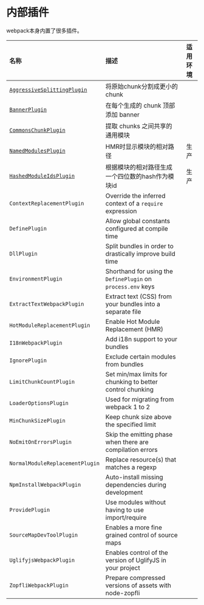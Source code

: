 # 内部插件

webpack本身内置了很多插件。

| 名称 | 描述 | 适用环境 |
| :--- | :--- | :---: |
| [`AggressiveSplittingPlugin`](//Plugins/internal/AggressiveSplittingPlugin.md) | 将原始chunk分割成更小的chunk |  |
| [`BannerPlugin`](/Plugins/internal/BannerPlugin.md) | 在每个生成的 chunk 顶部添加 banner |  |
| [`CommonsChunkPlugin`](/Plugins/internal/CommonsChunkPlugin.md) | 提取 chunks 之间共享的通用模块 |  |
| [`NamedModulesPlugin`](/Plugins/internal/NamedModulesPlugin.md) | HMR时显示模块的相对路径 | 生产 |
| [`HashedModuleIdsPlugin`](/Plugins/internal/HashedModuleIdsPlugin.md) | 根据模块的相对路径生成一个四位数的hash作为模块id | 生产 |
| `ContextReplacementPlugin` | Override the inferred context of a `require` expression |  |
| `DefinePlugin` | Allow global constants configured at compile time |  |
| `DllPlugin` | Split bundles in order to drastically improve build time |  |
| `EnvironmentPlugin` | Shorthand for using the `DefinePlugin` on `process.env` keys |  |
| `ExtractTextWebpackPlugin` | Extract text \(CSS\) from your bundles into a separate file |  |
| `HotModuleReplacementPlugin` | Enable Hot Module Replacement \(HMR\) |  |
| `I18nWebpackPlugin` | Add i18n support to your bundles |  |
| `IgnorePlugin` | Exclude certain modules from bundles |  |
| `LimitChunkCountPlugin` | Set min/max limits for chunking to better control chunking |  |
| `LoaderOptionsPlugin` | Used for migrating from webpack 1 to 2 |  |
| `MinChunkSizePlugin` | Keep chunk size above the specified limit |  |
| `NoEmitOnErrorsPlugin` | Skip the emitting phase when there are compilation errors |  |
| `NormalModuleReplacementPlugin` | Replace resource\(s\) that matches a regexp |  |
| `NpmInstallWebpackPlugin` | Auto-install missing dependencies during development |  |
| `ProvidePlugin` | Use modules without having to use import/require |  |
| `SourceMapDevToolPlugin` | Enables a more fine grained control of source maps |  |
| `UglifyjsWebpackPlugin` | Enables control of the version of UglifyJS in your project |  |
| `ZopfliWebpackPlugin` | Prepare compressed versions of assets with node-zopfli |  |




